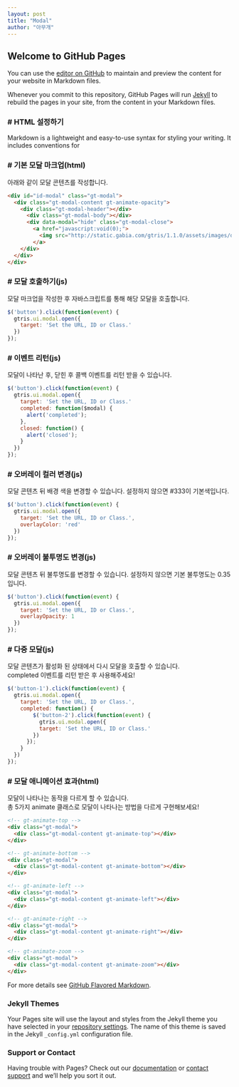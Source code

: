 ```yaml
---
layout: post
title: "Modal"
author: "아무개"
---
```


## Welcome to GitHub Pages

You can use the [editor on GitHub](https://github.com/gabia-frontend-dev/gabia-frontend-dev.github.io/edit/master/README.md) to maintain and preview the content for your website in Markdown files.

Whenever you commit to this repository, GitHub Pages will run [Jekyll](https://jekyllrb.com/) to rebuild the pages in your site, from the content in your Markdown files.

### # HTML 설정하기

Markdown is a lightweight and easy-to-use syntax for styling your writing. It includes conventions for

<script src="https://gist.github.com/gabia-frontend-dev/ff7fd596d04762a8f8f3dd0cd3016dfd.js"></script>

### # 기본 모달 마크업(html)

아래와 같이 모달 콘텐츠를 작성합니다.

```markdown
<div id="id-modal" class="gt-modal">
  <div class="gt-modal-content gt-animate-opacity">
    <div class="gt-modal-header"></div>
      <div class="gt-modal-body"></div>
      <div data-modal="hide" class="gt-modal-close">
        <a href="javascript:void(0);">
          <img src="http://static.gabia.com/gtris/1.1.0/assets/images/delete.svg" alt="닫기">
        </a>
    </div>
  </div>
</div>
```

### # 모달 호출하기(js)

모달 마크업을 작성한 후 자바스크립트를 통해 해당 모달을 호출합니다.

```javascript
$('button').click(function(event) {
  gtris.ui.modal.open({
    target: 'Set the URL, ID or Class.'
  })
});
```

### # 이벤트 리턴(js)

모달이 나타난 후, 닫힌 후 콜백 이벤트를 리턴 받을 수 있습니다.

```javascript
$('button').click(function(event) {
  gtris.ui.modal.open({
    target: 'Set the URL, ID or Class.'
    completed: function($modal) {
      alert('completed');
    },
    closed: function() {
      alert('closed');
    }
  })
});
```

### # 오버레이 컬러 변경(js)

모달 콘텐츠 뒤 배경 색을 변경할 수 있습니다. 설정하지 않으면 #333이 기본색입니다.

```javascript
$('button').click(function(event) {
  gtris.ui.modal.open({
    target: 'Set the URL, ID or Class.',
    overlayColor: 'red'
  })
});
```

### # 오버레이 불투명도 변경(js)

모달 콘텐츠 뒤 불투명도를 변경할 수 있습니다. 설정하지 않으면 기본 불투명도는 0.35입니다.

```javascript
$('button').click(function(event) {
  gtris.ui.modal.open({
    target: 'Set the URL, ID or Class.',
    overlayOpacity: 1
  })
});
```

### # 다중 모달(js)

모달 콘텐츠가 활성화 된 상태에서 다시 모달을 호출할 수 있습니다.  
completed 이벤트를 리턴 받은 후 사용해주세요!

```javascript
$('button-1').click(function(event) {
  gtris.ui.modal.open({
    target: 'Set the URL, ID or Class.',
    completed: function() {
        $('button-2').click(function(event) {
          gtris.ui.modal.open({
          target: 'Set the URL, ID or Class.'
        })
      });
    }
  })
});
```

### # 모달 애니메이션 효과(html)

모달이 나타나는 동작을 다르게 할 수 있습니다.  
총 5가지 animate 클래스로 모달이 나타나는 방법을 다르게 구현해보세요!

```markdown
<!-- gt-animate-top -->
<div class="gt-modal">
  <div class="gt-modal-content gt-animate-top"></div>
</div>

<!-- gt-animate-bottom -->
<div class="gt-modal">
  <div class="gt-modal-content gt-animate-bottom"></div>
</div>

<!-- gt-animate-left -->
<div class="gt-modal">
  <div class="gt-modal-content gt-animate-left"></div>
</div>

<!-- gt-animate-right -->
<div class="gt-modal">
  <div class="gt-modal-content gt-animate-right"></div>
</div>

<!-- gt-animate-zoom -->
<div class="gt-modal">
  <div class="gt-modal-content gt-animate-zoom"></div>
</div>
```


For more details see [GitHub Flavored Markdown](https://guides.github.com/features/mastering-markdown/).

### Jekyll Themes

Your Pages site will use the layout and styles from the Jekyll theme you have selected in your [repository settings](https://github.com/gabia-frontend-dev/gabia-frontend-dev.github.io/settings). The name of this theme is saved in the Jekyll `_config.yml` configuration file.

### Support or Contact

Having trouble with Pages? Check out our [documentation](https://help.github.com/categories/github-pages-basics/) or [contact support](https://github.com/contact) and we’ll help you sort it out.

<!--  
<button id="id-modal-btn" class="gt-button gt-button-success">Set the Target(ID)</button>
<div id="id-modal" class="gt-modal">
  <div class="gt-modal-content gt-animate-opacity">
    <div class="gt-modal-header">Id Modal</div>
    <div class="gt-modal-body">
      <p class="gt-xxlarge gt-text-blue gt-center">도메인에 대한 다섯 가지 오해</p>
      <p class="gt-center gt-padding-large">도메인을 고르는 건 어려운 일이다. 특히 회사의 이름을 정하는 일과 관계되어 있을 때면 도메인을 고르는 건 더욱 어려워진다. 도메인 선택의 주요한 고민 가운데 하나는 ‘어떤 gTLD를 사용할 것인가’이다. TLD란 사이트 뒤에 붙는 접미사 같은 것으로, 우리에게 익숙한 .com, .net. .kr뿐만 아니라 .cafe, .sports는 물론 심지어 .sexy 같은 것들도 모두 TLD에 속한다. TLD는 전보다 훨씬 다양해졌고 지금도 계속....</p>
    </div>
    <div data-modal="hide" class="gt-modal-close">
      <a href="javascript:void(0);">
        <img src="http://static.gabia.com/gtris/1.1.0/assets/images/delete.svg" alt="닫기">
      </a>
    </div>
  </div>
</div>

<script>
$('#id-modal-btn').click(function(event) {
gtris.ui.modal.open({
    target: '#id-modal'
  })
});
</script>
-->